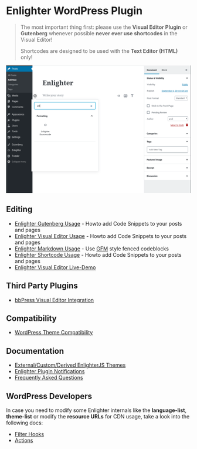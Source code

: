 Enlighter WordPress Plugin
=============================

> The most important thing first: please use the **Visual Editor Plugin** or **Gutenberg** whenever possible
> **never ever use shortcodes** in the Visual Editor!
> 
> Shortcodes are designed to be used with the **Text Editor (HTML)** only!

![Insert Code](../assets/gutenberg.gif)

Editing
---------------------------------

* [Enlighter Gutenberg Usage](../editing/Gutenberg.md) - Howto add Code Snippets to your posts and pages
* [Enlighter Visual Editor Usage](../editing/TinyMCE.md) - Howto add Code Snippets to your posts and pages
* [Enlighter Markdown Usage](../editing/Markdown.md) - Use [GFM](https://help.github.com/articles/creating-and-highlighting-code-blocks/) style fenced codeblocks
* [Enlighter Shortcode Usage](../editing/Shortcode.md) - Howto add Code Snippets to your posts and pages
* [Enlighter Visual Editor Live-Demo](https://tinymce.enlighterjs.org/)

Third Party Plugins
---------------------------------

* [bbPress Visual Editor Integration](bbPress.md)

Compatibility
---------------------------------

* [WordPress Theme Compatibility](WPThemeCompatibility.md)

Documentation
---------------------------------

* [External/Custom/Derived EnlighterJS Themes](ExternalThemes.md)
* [Enlighter Plugin Notifications](PluginNotifications.md)
* [Frequently Asked Questions](FAQ.md)

WordPress Developers
---------------------------------

In case you need to modify some Enlighter internals like the **language-list**, **theme-list** or modify the **resource URLs** for CDN usage, take a look into the following docs:

* [Filter Hooks](FilterHooks.md)
* [Actions](ActionsEvents.md)
